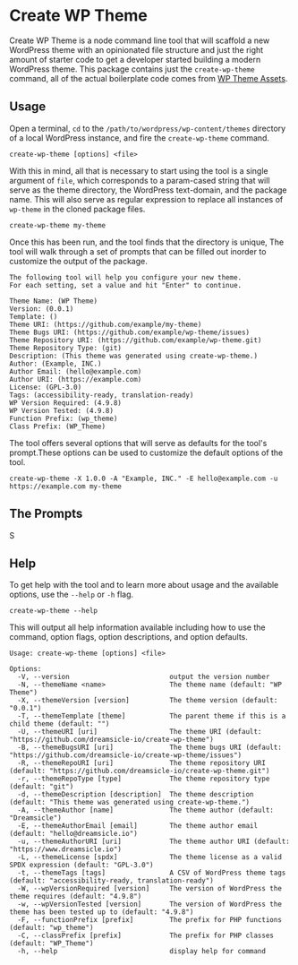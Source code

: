 # Create WP Theme

Create WP Theme is a node command line tool that will scaffold a new WordPress theme with an opinionated file structure and just the right amount of starter code to get a developer started building a modern WordPress theme. This package contains just the `create-wp-theme` command, all of the actual boilerplate code comes from [WP Theme Assets](https://github.com/dreamsicle-io/wp-theme-assets).

## Usage

Open a terminal, `cd` to the `/path/to/wordpress/wp-content/themes` directory of a local WordPress instance, and fire the `create-wp-theme` command.

```shell 
create-wp-theme [options] <file>
```

With this in mind, all that is necessary to start using the tool is a single argument of `file`, which corresponds to a param-cased string that will serve as the theme directory, the WordPress text-domain, and the package name. This will also serve as regular expression to replace all instances of `wp-theme` in the cloned package files.

```shell
create-wp-theme my-theme
```

Once this has been run, and the tool finds that the directory is unique, The tool will walk through a set of prompts that can be filled out inorder to customize the output of the package. 

```shell
The following tool will help you configure your new theme.
For each setting, set a value and hit "Enter" to continue.

Theme Name: (WP Theme)
Version: (0.0.1)
Template: () 
Theme URI: (https://github.com/example/my-theme) 
Theme Bugs URI: (https://github.com/example/wp-theme/issues) 
Theme Repository URI: (https://github.com/example/wp-theme.git) 
Theme Repository Type: (git) 
Description: (This theme was generated using create-wp-theme.) 
Author: (Example, INC.)
Author Email: (hello@example.com) 
Author URI: (https://example.com) 
License: (GPL-3.0) 
Tags: (accessibility-ready, translation-ready) 
WP Version Required: (4.9.8) 
WP Version Tested: (4.9.8) 
Function Prefix: (wp_theme) 
Class Prefix: (WP_Theme) 
```

The tool offers several options that will serve as defaults for the tool's prompt.These options can be used to customize the default options of the tool.

```shell 
create-wp-theme -X 1.0.0 -A "Example, INC." -E hello@example.com -u https://example.com my-theme
```

## The Prompts

S

## Help 

To get help with the tool and to learn more about usage and the available options, use the `--help` or `-h` flag.

```shell
create-wp-theme --help
```

This will output all help information available including how to use the command, option flags, option descriptions, and option defaults.

```shell
Usage: create-wp-theme [options] <file>

Options:
  -V, --version                         output the version number
  -N, --themeName <name>                The theme name (default: "WP Theme")
  -X, --themeVersion [version]          The theme version (default: "0.0.1")
  -T, --themeTemplate [theme]           The parent theme if this is a child theme (default: "")
  -U, --themeURI [uri]                  The theme URI (default: "https://github.com/dreamsicle-io/create-wp-theme")
  -B, --themeBugsURI [uri]              The theme bugs URI (default: "https://github.com/dreamsicle-io/create-wp-theme/issues")
  -R, --themeRepoURI [uri]              The theme repository URI (default: "https://github.com/dreamsicle-io/create-wp-theme.git")
  -r, --themeRepoType [type]            The theme repository type (default: "git")
  -d, --themeDescription [description]  The theme description (default: "This theme was generated using create-wp-theme.")
  -A, --themeAuthor [name]              The theme author (default: "Dreamsicle")
  -E, --themeAuthorEmail [email]        The theme author email (default: "hello@dreamsicle.io")
  -u, --themeAuthorURI [uri]            The theme author URI (default: "https://www.dreamsicle.io")
  -L, --themeLicense [spdx]             The theme license as a valid SPDX expression (default: "GPL-3.0")
  -t, --themeTags [tags]                A CSV of WordPress theme tags (default: "accessibility-ready, translation-ready")
  -W, --wpVersionRequired [version]     The version of WordPress the theme requires (default: "4.9.8")
  -w, --wpVersionTested [version]       The version of WordPress the theme has been tested up to (default: "4.9.8")
  -F, --functionPrefix [prefix]         The prefix for PHP functions (default: "wp_theme")
  -C, --classPrefix [prefix]            The prefix for PHP classes (default: "WP_Theme")
  -h, --help                            display help for command
```

